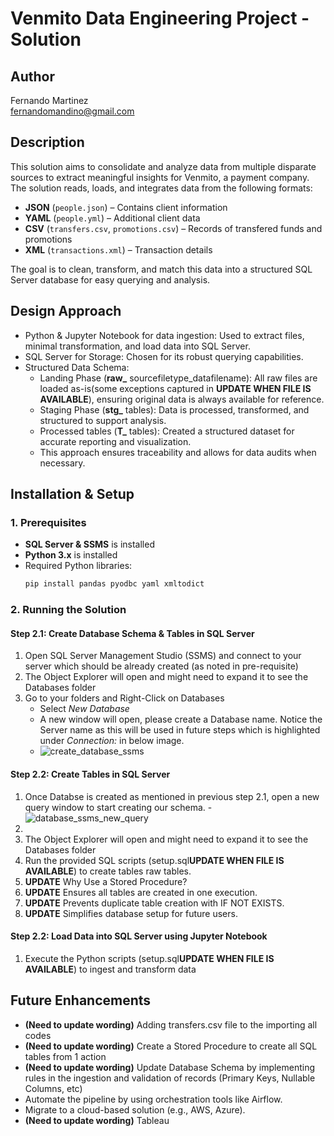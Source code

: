 # Venmito Data Engineering Project - Solution

## **Author**

Fernando Martinez\
fernandomandino@gmail.com

## **Description**

This solution aims to consolidate and analyze data from multiple disparate sources to extract meaningful insights for Venmito, a payment company. The solution reads, loads, and integrates data from the following formats:

- **JSON**  (`people.json`) – Contains client information
- **YAML** (`people.yml`) – Additional client data
- **CSV** (`transfers.csv`, `promotions.csv`) – Records of transfered funds and promotions
- **XML** (`transactions.xml`) – Transaction details

The goal is to clean, transform, and match this data into a structured SQL Server database for easy querying and analysis.

## **Design Approach**

- Python & Jupyter Notebook for data ingestion: Used to extract files, minimal transformation, and load data into SQL Server.
- SQL Server for Storage: Chosen for its robust querying capabilities.
- Structured Data Schema:
  - Landing Phase (**raw_** sourcefiletype_datafilename): All raw files are loaded as-is(some exceptions captured in **UPDATE WHEN FILE IS AVAILABLE**), ensuring original data is always available for reference.
  - Staging Phase (**stg_** tables): Data is processed, transformed, and structured to support analysis.
  - Processed tables (**T_** tables): Created a structured dataset for accurate reporting and visualization.
  - This approach ensures traceability and allows for data audits when necessary.

## **Installation & Setup**  

### **1. Prerequisites**  
- **SQL Server & SSMS** is installed
- **Python 3.x** is installed  
- Required Python libraries:  
  ```sh
  pip install pandas pyodbc yaml xmltodict

### **2. Running the Solution**  
#### **Step 2.1: Create Database Schema & Tables in SQL Server**
  1. Open SQL Server Management Studio (SSMS) and connect to your server which should be already created (as noted in pre-requisite)
  2. The Object Explorer will open and might need to expand it to see the Databases folder
  3. Go to your folders and Right-Click on Databases
     - Select _New Database_
     - A new window will open, please create a Database name. Notice the Server name as this will be used in future steps which is highlighted under _Connection:_ in below image.
     - ![create_database_ssms](https://github.com/user-attachments/assets/f088c4f2-82e4-4ec5-b4cd-10321e74c525)
    
#### **Step 2.2: Create Tables in SQL Server**
  1. Once Databse is created as mentioned in previous step 2.1, open a new query window to start creating our schema.
    - ![database_ssms_new_query](https://github.com/user-attachments/assets/77282d02-7f37-41e6-aadc-e9e3fb9fcac6)
  2. 
  3. The Object Explorer will open and might need to expand it to see the Databases folder
  5. Run the provided SQL scripts (setup.sql**UPDATE WHEN FILE IS AVAILABLE**) to create tables raw tables.
  6. **UPDATE** Why Use a Stored Procedure?
  7. **UPDATE** Ensures all tables are created in one execution.
  8. **UPDATE** Prevents duplicate table creation with IF NOT EXISTS.
  9. **UPDATE** Simplifies database setup for future users.
     
#### **Step 2.2: Load Data into SQL Server using Jupyter Notebook** 
  1. Execute the Python scripts (setup.sql**UPDATE WHEN FILE IS AVAILABLE**) to ingest and transform data
     
## **Future Enhancements** 
- **(Need to update wording)** Adding transfers.csv file to the importing all codes
- **(Need to update wording)** Create a Stored Procedure to create all SQL tables from 1 action
- **(Need to update wording)** Update Database Schema by implementing rules in the ingestion and validation of records (Primary Keys, Nullable Columns, etc)
- Automate the pipeline by using orchestration tools like Airflow.
- Migrate to a cloud-based solution (e.g., AWS, Azure).
- **(Need to update wording)** Tableau
